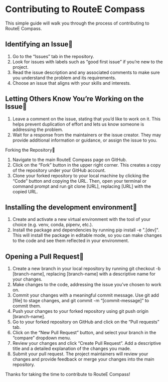 
# Contributing to RouteE Compass 

This simple guide will walk you through the process of contributing to RouteE Compass.

## Identifying an Issue

1. Go to the “Issues” tab in the repository.
1. Look for issues with labels such as “good first issue” if you’re new to the project.
1. Read the issue description and any associated comments to make sure you understand the problem and its requirements.
1. Choose an issue that aligns with your skills and interests.

## Letting Others Know You’re Working on the Issue

1. Leave a comment on the issue, stating that you’d like to work on it. This helps prevent duplication of effort and lets us know someone is addressing the problem.
1. Wait for a response from the maintainers or the issue creator. They may provide additional information or guidance, or assign the issue to you.

Forking the Repository

1. Navigate to the main RouteE Compass page on GitHub.
1. Click on the “Fork” button in the upper right corner. This creates a copy of the repository under your GitHub account.
1. Clone your forked repository to your local machine by clicking the “Code” button and copying the URL. Then, open your terminal or command prompt and run git clone [URL], replacing [URL] with the copied URL.

## Installing the development environment

1. Create and activate a new virtual environment with the tool of your choice (e.g. venv, conda, pipenv, etc.).
1. Install the package and dependencies by running pip install -e ".[dev]". This will install the package in editable mode, so you can make changes to the code and see them reflected in your environment.

## Opening a Pull Request

1. Create a new branch in your local repository by running git checkout -b [branch-name], replacing [branch-name] with a descriptive name for your changes.
1. Make changes to the code, addressing the issue you’ve chosen to work on.
1. Commit your changes with a meaningful commit message. Use git add [file] to stage changes, and git commit -m “[commit-message]” to commit them.
1. Push your changes to your forked repository using git push origin [branch-name].
1. Go to your forked repository on GitHub and click on the “Pull requests” tab.
1. Click on the “New Pull Request” button, and select your branch in the “compare” dropdown menu.
1. Review your changes and click “Create Pull Request”. Add a descriptive title and a detailed explanation of the changes you made.
1. Submit your pull request. The project maintainers will review your changes and provide feedback or merge your changes into the main repository.

Thanks for taking the time to contribute to RouteE Compass!
